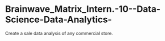 # Brainwave_Matrix_Intern.-10--Data-Science-Data-Analytics-
Create a sale data analysis of any commercial store.

